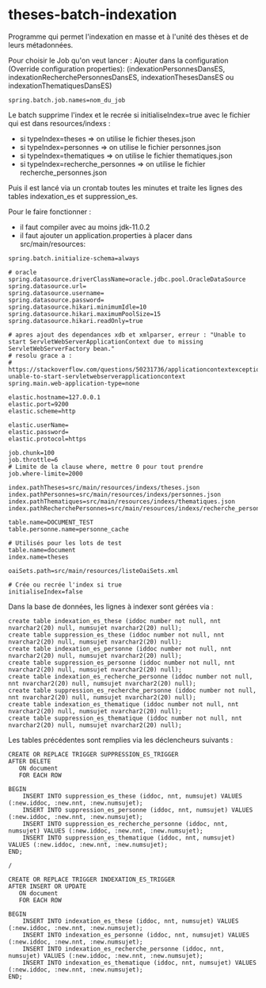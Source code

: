 # theses-batch-indexation

Programme qui permet l'indexation en masse et à l'unité des thèses et de leurs métadonnées.

Pour choisir le Job qu'on veut lancer : Ajouter dans la configuration (Override configuration properties):
(indexationPersonnesDansES, indexationRecherchePersonnesDansES, indexationThesesDansES ou indexationThematiquesDansES)
 ~~~
 spring.batch.job.names=nom_du_job
 ~~~

Le batch supprime l'index et le recrée si initialiseIndex=true avec le fichier qui est dans resources/indexs :
- si typeIndex=theses  => on utilise le fichier theses.json
- si typeIndex=personnes  => on utilise le fichier personnes.json
- si typeIndex=thematiques  => on utilise le fichier thematiques.json
- si typeIndex=recherche_personnes  => on utilise le fichier recherche_personnes.json

Puis il est lancé via un crontab toutes les minutes et traite les lignes des tables indexation_es et suppression_es.

Pour le faire fonctionner :

- il faut compiler avec au moins jdk-11.0.2
- il faut ajouter un application.properties à placer dans src/main/resources: 

~~~~
spring.batch.initialize-schema=always

# oracle
spring.datasource.driverClassName=oracle.jdbc.pool.OracleDataSource
spring.datasource.url=
spring.datasource.username=
spring.datasource.password=
spring.datasource.hikari.minimumIdle=10
spring.datasource.hikari.maximumPoolSize=15
spring.datasource.hikari.readOnly=true

# apres ajout des dependances xdb et xmlparser, erreur : "Unable to start ServletWebServerApplicationContext due to missing ServletWebServerFactory bean."
# resolu grace a : 
# https://stackoverflow.com/questions/50231736/applicationcontextexception-unable-to-start-servletwebserverapplicationcontext
spring.main.web-application-type=none

elastic.hostname=127.0.0.1
elastic.port=9200
elastic.scheme=http

elastic.userName=
elastic.password=
elastic.protocol=https

job.chunk=100
job.throttle=6
# Limite de la clause where, mettre 0 pour tout prendre
job.where-limite=2000

index.pathTheses=src/main/resources/indexs/theses.json
index.pathPersonnes=src/main/resources/indexs/personnes.json
index.pathThematiques=src/main/resources/indexs/thematiques.json
index.pathRecherchePersonnes=src/main/resources/indexs/recherche_personnes.json

table.name=DOCUMENT_TEST
table.personne.name=personne_cache

# Utilisés pour les lots de test
table.name=document
index.name=theses

oaiSets.path=src/main/resources/listeOaiSets.xml

# Crée ou recrée l'index si true
initialiseIndex=false
~~~~

Dans la base de données, les lignes à indexer sont gérées via : 

~~~~
create table indexation_es_these (iddoc number not null, nnt nvarchar2(20) null, numsujet nvarchar2(20) null);
create table suppression_es_these (iddoc number not null, nnt nvarchar2(20) null, numsujet nvarchar2(20) null);
create table indexation_es_personne (iddoc number not null, nnt nvarchar2(20) null, numsujet nvarchar2(20) null);
create table suppression_es_personne (iddoc number not null, nnt nvarchar2(20) null, numsujet nvarchar2(20) null);
create table indexation_es_recherche_personne (iddoc number not null, nnt nvarchar2(20) null, numsujet nvarchar2(20) null);
create table suppression_es_recherche_personne (iddoc number not null, nnt nvarchar2(20) null, numsujet nvarchar2(20) null);
create table indexation_es_thematique (iddoc number not null, nnt nvarchar2(20) null, numsujet nvarchar2(20) null);
create table suppression_es_thematique (iddoc number not null, nnt nvarchar2(20) null, numsujet nvarchar2(20) null);
~~~~

Les tables précédentes sont remplies via les déclencheurs suivants : 

~~~~
CREATE OR REPLACE TRIGGER SUPPRESSION_ES_TRIGGER
AFTER DELETE
   ON document
   FOR EACH ROW

BEGIN
    INSERT INTO suppression_es_these (iddoc, nnt, numsujet) VALUES (:new.iddoc, :new.nnt, :new.numsujet);
    INSERT INTO suppression_es_personne (iddoc, nnt, numsujet) VALUES (:new.iddoc, :new.nnt, :new.numsujet);
    INSERT INTO suppression_es_recherche_personne (iddoc, nnt, numsujet) VALUES (:new.iddoc, :new.nnt, :new.numsujet);
    INSERT INTO suppression_es_thematique (iddoc, nnt, numsujet) VALUES (:new.iddoc, :new.nnt, :new.numsujet);
END;

/

CREATE OR REPLACE TRIGGER INDEXATION_ES_TRIGGER
AFTER INSERT OR UPDATE
   ON document
   FOR EACH ROW

BEGIN
    INSERT INTO indexation_es_these (iddoc, nnt, numsujet) VALUES (:new.iddoc, :new.nnt, :new.numsujet);
    INSERT INTO indexation_es_personne (iddoc, nnt, numsujet) VALUES (:new.iddoc, :new.nnt, :new.numsujet);
    INSERT INTO indexation_es_recherche_personne (iddoc, nnt, numsujet) VALUES (:new.iddoc, :new.nnt, :new.numsujet);
    INSERT INTO indexation_es_thematique (iddoc, nnt, numsujet) VALUES (:new.iddoc, :new.nnt, :new.numsujet);
END;
~~~~
